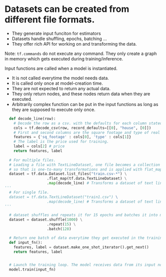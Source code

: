 # Datasets can be created from different file formats.
  - They generate input funciton for estimators
  - Datasets handle shuffling, epochs, batching ...
  - They offer rich API for working on and transforming the data.

Note: `tf.commands` do not execute any command. They only create a graph in memory which gets executed during training/inference.

Input functions are called when a model is instantiated.
  - It is not called everytime the model needs data.
  - It is called only once at model-creation time.
  - They are not expected to return any actual data.
  - They only return nodes, and these nodes return data when they are executed.
  - Arbitrarily complex function can be put in the input functions as long as they are supposed to execute only once.

```python
  def decode_line(row):
    # Decode the row as a csv. with the defaults for each column stated as follows.
    cols = tf.decode_csv(row, record_defaults=[[0], "house", [0]])
    # First and second columns are the square footage and type of real estate respectively.
    features = {'sq_footage' : cols[0], 'type' : cols[1]}
    # The label is the price used for training.
    label = cols[2] # price
    return features, label
  
  # For multiple files.
  # Loading a file with TextLineDataset, one file becomes a collection of text lines,
  # so that is one-to-many transformations and is applied with flat_map
  dataset = tf.data.Dataset.list_files("train.csv-*") \
                   .flat_map(tf.data.TextLineDataset) \
                   .map(decode_line) # Transforms a dataset of text lines into a dataset of features an labels.
'''  
  # For single file.
  dataset = tf.data.TextLineDataset("train1.csv") \
                   .map(decode_line) # Transforms a dataset of text lines into a dataset of features an labels.
'''

  # dataset shuffles and repeats it for 15 epochs and batches it into many batches of 128 elements.
  dataset = dataset.shuffle(1000) \
                   .repeat(15) \
                   .batch(128)

  # Return one batch of data everytime they get executed in the training loop.
  def input_fn():
    features, label = dataset.make_one_shot_iterator().get_next()
    return features, label


  # Launch the training loop. The model receives data from its input node features and label
  model.train(input_fn)

```
